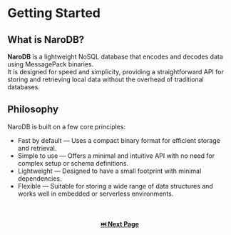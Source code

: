 # Getting Started

## What is NaroDB?

**NaroDB** is a lightweight NoSQL database that encodes and decodes data using MessagePack binaries.  
It is designed for speed and simplicity, providing a straightforward API for storing and retrieving local data without the overhead of traditional databases.

## Philosophy

NaroDB is built on a few core principles:

- Fast by default — Uses a compact binary format for efficient storage and retrieval.
- Simple to use — Offers a minimal and intuitive API with no need for complex setup or schema definitions.
- Lightweight — Designed to have a small footprint with minimal dependencies.
- Flexible — Suitable for storing a wide range of data structures and works well in embedded or serverless environments.


<div style="display: flex; justify-content: space-between; margin-top: 50px; width: 100%;">
  <a style="flex-grow: 1;" href="/"><strong></strong></a>
  <a style="flex-grow: 1;" href="./Installation.md"><strong>⏭️ Next Page</strong></a>
</div>
